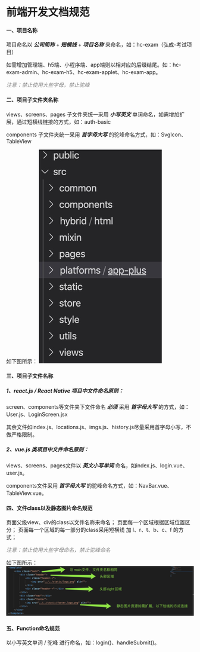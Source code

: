 # 前端开发文档规范

#### 一、项目名称

项目命名以 ***公司简称*** + ***短横线*** + ***项目名称*** 来命名，如：hc-exam（弘成-考试项目）

如需增加管理端、h5端、小程序端、app端则以相对应的后缀结尾。如：hc-exam-admin、hc-exam-h5、hc-exam-applet、hc-exam-app。

<font font="8" color="gray">_注意：禁止使用大些字母，禁止驼峰_</font>

#### 二、项目子文件夹名称

views、screens、pages 子文件夹统一采用 ***小写英文*** 单词命名，如需增加扩展，通过短横线链接的方式，如：auth-basic

components 子文件夹统一采用 ***首字母大写*** 的驼峰命名方式，如：SvgIcon、TableView

如下图所示：
![avatar](./项目子文件夹命名.jpg)

#### 三、项目子文件名称

##### 1、react.js / React Native 项目中文件命名原则：

screen、components等文件夹下文件命名 ***必须*** 采用 ***首字母大写*** 的方式，如：User.js、LoginScreen.jsx

其余文件如index.js、locations.js、imgs.js、history.js尽量采用首字母小写，不做严格限制。

##### 2、vue.js 类项目中文件命名原则：

views、screens、pages文件以 ***英文小写单词*** 命名，如index.js、login.vue、user.js。

components文件采用 ***首字母大写*** 的驼峰命名方式，如：NavBar.vue、TableView.vue。

#### 四、文件class以及静态图片命名规范

页面父级view、div的class以文件名称来命名；
页面每一个区域根据区域位置区分；
页面每一个区域的每一部分的class采用短横线 加 l、r、t、b、c、f 的方式；

<font font="8" color="gray">_注意：禁止使用大些字母命名，禁止驼峰命名_</font>

如下图所示：
![avatar](./class以及静态图片命名.jpg)

#### 五、Function命名规范

以小写英文单词 / 驼峰 进行命名，如：login()、handleSubmit()。

